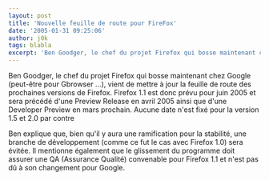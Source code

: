 ```yaml
---
layout: post
title: 'Nouvelle feuille de route pour FireFox'
date: '2005-01-31 09:25:06'
author: j0k
tags: blabla
excerpt: 'Ben Goodger, le chef du projet Firefox qui bosse maintenant chez Google (peut-être pour Gbrowser ...), vient de mettre à jour la feuille de route des prochaines versions de Firefox.   )   Firefox 1.1 est donc prévu pour juin 2005 et sera précédé d''une Preview Release en avril 2005 ainsi que d''une Developer Preview en mars prochain.   Aucune date n''est fixé      ...'
---
```


Ben Goodger, le chef du projet Firefox qui bosse maintenant chez Google (peut-être pour Gbrowser ...), vient de mettre à jour la feuille de route des prochaines versions de Firefox.      Firefox 1.1 est donc prévu pour juin 2005 et sera précédé d'une Preview Release en avril 2005 ainsi que d'une Developer Preview en mars prochain.   Aucune date n'est fixé pour la version 1.5 et 2.0 par contre

Ben explique que, bien qu'il y aura une ramification pour la stabilité, une branche de développement (comme ce fut le cas avec Firefox 1.0) sera évitée. Il mentionne également que le glissement du programme doit assurer une QA (Assurance Qualité) convenable pour Firefox 1.1 et n'est pas dû à son changement pour Google.
